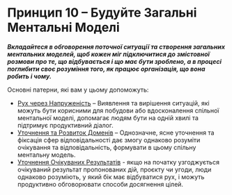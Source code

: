 # Принцип 10 – Будуйте Загальні Ментальні Моделі


**_Вкладайтеся в обговорення поточної ситуації та створення загальних ментальних моделей, щоб кожен міг підключитися до змістовної розмови про те, що відбувається і що має бути зроблено, а в процесі поглибити своє розуміння того, як працює організація, що вона робить і чому._**

Основні патерни, які вам у цьому допоможуть:

-   [Рух через Напруженість](section:navigate-via-tension) – Виявлення та вирішення ситуацій, які можуть бути корисними для побудови або вдосконалення спільної ментальної моделі, допомагає людям бути на одній хвилі та підтримує продуктивний діалог.
-   [Уточнення та Розвиток Доменів](section:clarify-and-develop-domains) – Однозначне, ясне уточнення та фіксація сфер відповідальності дає змогу однаково розуміти очікування та відповідальність, формувати в цьому спільну ментальну модель.
-   [Уточнення Очікуваних Результатів](section:clarify-intended-outcome) - якщо на початку узгоджується очікуваний результат пропонованих дій, проєкту чи угоди, люди однаково розуміють, у який бік має відбуватися рух, і можуть продуктивно обговорювати способи досягнення цілей.
